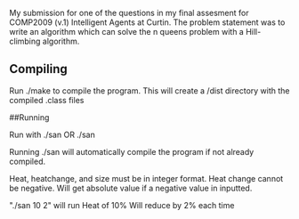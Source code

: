 My submission for one of the questions in my final assesment for COMP2009 (v.1) Intelligent Agents at Curtin. The problem statement was to write an algorithm which can solve the n queens problem with a Hill-climbing algorithm.

## Compiling

Run ./make to compile the program.
This will create a /dist directory with the compiled .class files

##Running

Run with ./san <heat> <heatchange> 
OR ./san <heat> <heatchange> <size>

Running ./san will automatically compile the program if not already compiled.

Heat, heatchange, and size must be in integer format.
Heat change cannot be negative. Will get absolute value if a negative value in inputted.

"./san 10 2" will run
	Heat of 10%
	Will reduce by 2% each time
